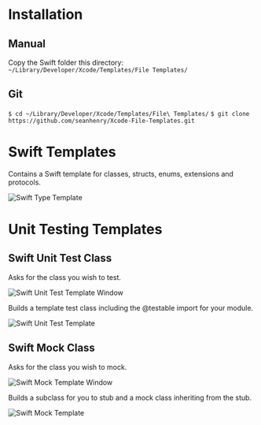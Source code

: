 # Installation

## Manual

Copy the Swift folder this directory: `~/Library/Developer/Xcode/Templates/File Templates/`

## Git

`$ cd ~/Library/Developer/Xcode/Templates/File\ Templates/`
`$ git clone https://github.com/seanhenry/Xcode-File-Templates.git`

# Swift Templates

Contains a Swift template for classes, structs, enums, extensions and protocols.

![Swift Type Template](https://www.dropbox.com/s/l7f0yfig86o7zp0/TypeWindow.png?raw=1)

# Unit Testing Templates

## Swift Unit Test Class

Asks for the class you wish to test.

![Swift Unit Test Template Window](https://www.dropbox.com/s/1xly8suigyjpnlu/UnitTestClassWindow.png?raw=1)

Builds a template test class including the @testable import for your module.

![Swift Unit Test Template](https://www.dropbox.com/s/4s5tdr3lf2lc7xv/UnitTestClass.png?raw=1)

## Swift Mock Class

Asks for the class you wish to mock.

![Swift Mock Template Window](https://www.dropbox.com/s/3vg9eqcextqebu5/MockClassWindow.png?raw=1)

Builds a subclass for you to stub and a mock class inheriting from the stub.

![Swift Mock Template](https://www.dropbox.com/s/p9mpchxhl53fw21/MockClass.png?raw=1)

